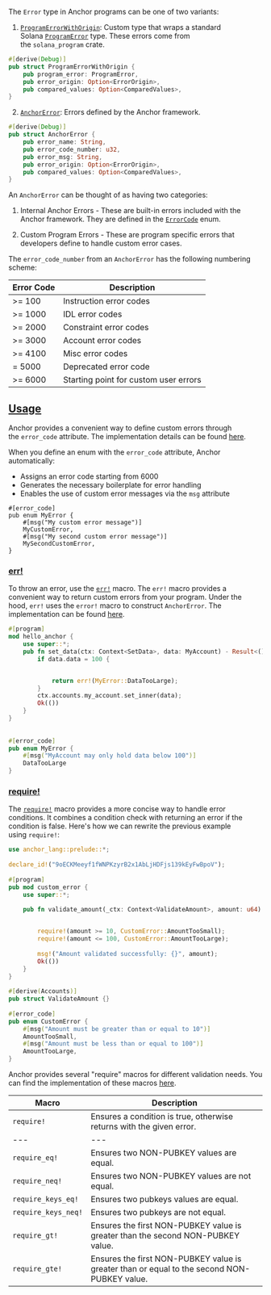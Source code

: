 The `Error` type in Anchor programs can be one of two variants:

1.  [`ProgramErrorWithOrigin`](https://github.com/coral-xyz/anchor/blob/0e5285aecdf410fa0779b7cd09a47f235882c156/lang/src/error.rs#L389-L394): Custom type that wraps a standard Solana [`ProgramError`](https://github.com/anza-xyz/agave/blob/v1.18.26/sdk/program/src/program_error.rs#L12-L66) type. These errors come from the `solana_program` crate.

```rust
#[derive(Debug)]
pub struct ProgramErrorWithOrigin {
    pub program_error: ProgramError,
    pub error_origin: Option<ErrorOrigin>,
    pub compared_values: Option<ComparedValues>,
}
```

2.  [`AnchorError`](https://github.com/coral-xyz/anchor/blob/0e5285aecdf410fa0779b7cd09a47f235882c156/lang/src/error.rs#L490-L497): Errors defined by the Anchor framework.

```rust
#[derive(Debug)]
pub struct AnchorError {
    pub error_name: String,
    pub error_code_number: u32,
    pub error_msg: String,
    pub error_origin: Option<ErrorOrigin>,
    pub compared_values: Option<ComparedValues>,
}
```

An `AnchorError` can be thought of as having two categories:

1.  Internal Anchor Errors - These are built-in errors included with the Anchor framework. They are defined in the [`ErrorCode`](https://github.com/coral-xyz/anchor/blob/0e5285aecdf410fa0779b7cd09a47f235882c156/lang/src/error.rs#L10-L275) enum.

2.  Custom Program Errors - These are program specific errors that developers define to handle custom error cases.

The `error_code_number` from an `AnchorError` has the following numbering scheme:

| Error Code | Description |
| --- |  --- |
| \>= 100 | Instruction error codes |
| \>= 1000 | IDL error codes |
| \>= 2000 | Constraint error codes |
| \>= 3000 | Account error codes |
| \>= 4100 | Misc error codes |
| \= 5000 | Deprecated error code |
| \>= 6000 | Starting point for custom user errors |

[Usage](https://www.anchor-lang.com/docs/features/errors#usage)
---------------------------------------------------------------


Anchor provides a convenient way to define custom errors through the `error_code` attribute. The implementation details can be found [here](https://github.com/coral-xyz/anchor/blob/master/lang/syn/src/codegen/error.rs).

When you define an enum with the `error_code` attribute, Anchor automatically:

-   Assigns an error code starting from 6000
-   Generates the necessary boilerplate for error handling
-   Enables the use of custom error messages via the `msg` attribute

```
#[error_code]
pub enum MyError {
    #[msg("My custom error message")]
    MyCustomError,
    #[msg("My second custom error message")]
    MySecondCustomError,
}
```

### [err!](https://www.anchor-lang.com/docs/features/errors#err)

To throw an error, use the [`err!`](https://github.com/coral-xyz/anchor/blob/0e5285aecdf410fa0779b7cd09a47f235882c156/lang/src/lib.rs#L735-L743) macro. The `err!` macro provides a convenient way to return custom errors from your program. Under the hood, `err!` uses the `error!` macro to construct `AnchorError`. The implementation can be found [here](https://github.com/coral-xyz/anchor/blob/0e5285aecdf410fa0779b7cd09a47f235882c156/lang/attribute/error/src/lib.rs#L84-L116).

```rust
#[program]
mod hello_anchor {
    use super::*;
    pub fn set_data(ctx: Context<SetData>, data: MyAccount) - Result<()> {
        if data.data = 100 {


            return err!(MyError::DataTooLarge);
        }
        ctx.accounts.my_account.set_inner(data);
        Ok(())
    }
}
 
 
#[error_code]
pub enum MyError {
    #[msg("MyAccount may only hold data below 100")]
    DataTooLarge
}
```

### [require!](https://www.anchor-lang.com/docs/features/errors#require)

The [`require!`](https://github.com/coral-xyz/anchor/blob/0e5285aecdf410fa0779b7cd09a47f235882c156/lang/src/lib.rs#L525-L537) macro provides a more concise way to handle error conditions. It combines a condition check with returning an error if the condition is false. Here's how we can rewrite the previous example using `require!`:

```rust
use anchor_lang::prelude::*;
 
declare_id!("9oECKMeeyf1fWNPKzyrB2x1AbLjHDFjs139kEyFwBpoV");
 
#[program]
pub mod custom_error {
    use super::*;
 
    pub fn validate_amount(_ctx: Context<ValidateAmount>, amount: u64) - Result<()> {


        require!(amount >= 10, CustomError::AmountTooSmall);
        require!(amount <= 100, CustomError::AmountTooLarge);
 
        msg!("Amount validated successfully: {}", amount);
        Ok(())
    }
}
 
#[derive(Accounts)]
pub struct ValidateAmount {}
 
#[error_code]
pub enum CustomError {
    #[msg("Amount must be greater than or equal to 10")]
    AmountTooSmall,
    #[msg("Amount must be less than or equal to 100")]
    AmountTooLarge,
}
```

Anchor provides several "require" macros for different validation needs. You can find the implementation of these macros [here](https://github.com/coral-xyz/anchor/blob/0e5285aecdf410fa0779b7cd09a47f235882c156/lang/src/lib.rs).

| Macro | Description |
| --- |  --- |
| `require!` | Ensures a condition is true, otherwise returns with the given error. |
| --- |  --- |
| `require_eq!` | Ensures two NON-PUBKEY values are equal. |
| `require_neq!` | Ensures two NON-PUBKEY values are not equal. |
| `require_keys_eq!` | Ensures two pubkeys values are equal. |
| `require_keys_neq!` | Ensures two pubkeys are not equal. |
| `require_gt!` | Ensures the first NON-PUBKEY value is greater than the second NON-PUBKEY value. |
| `require_gte!` | Ensures the first NON-PUBKEY value is greater than or equal to the second NON-PUBKEY value. |

